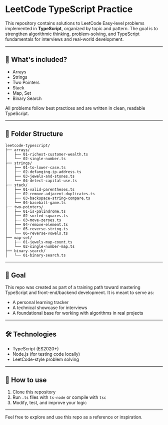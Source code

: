 # LeetCode TypeScript Practice

This repository contains solutions to LeetCode Easy-level problems implemented in **TypeScript**, organized by topic and pattern. The goal is to strengthen algorithmic thinking, problem-solving, and TypeScript fundamentals for interviews and real-world development.

---

## 🔹 What's included?

- Arrays
- Strings
- Two Pointers
- Stack
- Map, Set
- Binary Search

All problems follow best practices and are written in clean, readable TypeScript.

---

## 📁 Folder Structure

```
leetcode-typescript/
├── arrays/
│   ├── 01-richest-customer-wealth.ts
│   └── 02-single-number.ts
├── strings/
│   ├── 01-to-lower-case.ts
│   ├── 02-defanging-ip-address.ts
│   ├── 03-jewels-and-stones.ts
│   └── 04-detect-capital-use.ts
├── stack/
│   ├── 01-valid-parentheses.ts
│   ├── 02-remove-adjacent-duplicates.ts
│   ├── 03-backspace-string-compare.ts
│   └── 04-baseball-game.ts
├── two-pointers/
│   ├── 01-is-palindrome.ts
│   ├── 02-sorted-squares.ts
│   ├── 03-move-zeroes.ts
│   ├── 04-remove-element.ts
│   ├── 05-reverse-string.ts
│   └── 06-reverse-vowels.ts
├── map-set/
│   ├── 01-jewels-map-count.ts
│   └── 02-single-number-map.ts
├── binary-search/
│   └── 01-binary-search.ts
```

---

## 🎯 Goal

This repo was created as part of a training path toward mastering TypeScript and front-end/backend development. It is meant to serve as:

- A personal learning tracker
- A technical showcase for interviews
- A foundational base for working with algorithms in real projects

---

## 🛠 Technologies

- TypeScript (ES2020+)
- Node.js (for testing code locally)
- LeetCode-style problem solving

---

## 🔧 How to use

1. Clone this repository
2. Run `.ts` files with `ts-node` or compile with `tsc`
3. Modify, test, and improve your logic

---

Feel free to explore and use this repo as a reference or inspiration.

